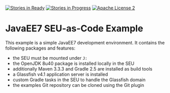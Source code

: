 [![Stories in Ready](https://badge.waffle.io/seu-as-code/seu-as-code.examples.png?label=ready&title=Ready)](https://waffle.io/seu-as-code/seu-as-code.examples)
[![Stories in Progress](https://badge.waffle.io/seu-as-code/seu-as-code.examples.png?label=in%20progress&title=In%20Progress)](https://waffle.io/seu-as-code/seu-as-code.examples)
[![Apache License 2](http://img.shields.io/badge/license-ASF2-blue.svg)](https://github.com/seu-as-code/seu-as-code.examples/blob/master/LICENSE)

# JavaEE7 SEU-as-Code Example

This example is a simple JavaEE7 development environment. It contains the following packages and features:
- the SEU must be mounted under `J:`
- the OpenJDK 8u40 package is installed locally in the SEU
- additionally Maven 3.3.3 and Gradle 2.5 are installed as build tools
- a Glassfish v4.1 application server is installed
- custom Gradle tasks in the SEU to handle the Glassfish domain
- the examples Git repository can be cloned using the Git plugin
